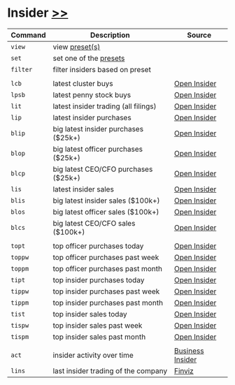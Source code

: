 # Insider [>>](https://gamestonkterminal.github.io/GamestonkTerminal/stocks/insider/)

Command|Description| Source
------ | --------| --------
`view`           |view [preset(s)](/gamestonk_terminal/stocks/insider/presets/README.md)|
`set`            |set one of the [presets](/gamestonk_terminal/stocks/insider/presets/README.md) |
`filter`         |filter insiders based on preset |
||
`lcb` |latest cluster buys |[Open Insider](http://openinsider.com)
`lpsb` | latest penny stock buys|[Open Insider](http://openinsider.com)
`lit` | latest insider trading (all filings)|[Open Insider](http://openinsider.com)
`lip` | latest insider purchases|[Open Insider](http://openinsider.com)
`blip` |  big latest insider purchases ($25k+)|[Open Insider](http://openinsider.com)
`blop` | big latest officer purchases ($25k+)|[Open Insider](http://openinsider.com)
`blcp` | big latest CEO/CFO purchases ($25k+)|[Open Insider](http://openinsider.com)
`lis` | latest insider sales|[Open Insider](http://openinsider.com)
`blis` | big latest insider sales ($100k+)|[Open Insider](http://openinsider.com)
`blos` | big latest officer sales ($100k+)|[Open Insider](http://openinsider.com)
`blcs` | big latest CEO/CFO sales ($100k+)|[Open Insider](http://openinsider.com)
||
`topt` | top officer purchases today|[Open Insider](http://openinsider.com)
`toppw` | top officer purchases past week|[Open Insider](http://openinsider.com)
`toppm` | top officer purchases past month|[Open Insider](http://openinsider.com)
`tipt` | top insider purchases today|[Open Insider](http://openinsider.com)
`tippw` | top insider purchases past week|[Open Insider](http://openinsider.com)
`tippm` | top insider purchases past month|[Open Insider](http://openinsider.com)
`tist` | top insider sales today|[Open Insider](http://openinsider.com)
`tispw` | top insider sales past week|[Open Insider](http://openinsider.com)
`tispm` | top insider sales past month|[Open Insider](http://openinsider.com)
||
`act`        |insider activity over time |[Business Insider](https://www.businessinsider.com/)
`lins`       |last insider trading of the company |[Finviz](https://finviz.com/)
